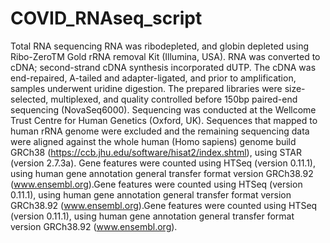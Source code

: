 # COVID_RNAseq_script

Total RNA sequencing 
RNA was ribodepleted, and globin depleted using Ribo-ZeroTM Gold rRNA removal Kit (Illumina, USA). RNA was converted to cDNA; second-strand cDNA synthesis incorporated dUTP. The cDNA was end-repaired, A-tailed and adapter-ligated, and prior to amplification, samples underwent uridine digestion. The prepared libraries were size-selected, multiplexed, and quality controlled before 150bp paired-end sequencing (NovaSeq6000). Sequencing was conducted at the Wellcome Trust Centre for Human Genetics (Oxford, UK). Sequences that mapped to human rRNA genome were excluded and the remaining sequencing data were aligned against the whole human (Homo sapiens) genome build GRCh38 (https://ccb.jhu.edu/software/hisat2/index.shtml), using STAR (version 2.7.3a). Gene features were counted using HTSeq (version 0.11.1), using human gene annotation general transfer format version GRCh38.92 (www.ensembl.org).Gene features were counted using HTSeq (version 0.11.1), using human gene annotation general transfer format version GRCh38.92 (www.ensembl.org).Gene features were counted using HTSeq (version 0.11.1), using human gene annotation general transfer format version GRCh38.92 (www.ensembl.org).  
